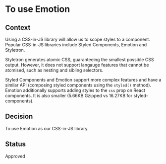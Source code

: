 # To use Emotion

## Context

Using a CSS-in-JS library will allow us to scope styles to a component. Popular CSS-in-JS libraries include Styled Components, Emotion and Styletron.

Styletron generates atomic CSS, guaranteeing the smallest possible CSS output. However, it does not support langauge features that cannot be atomised, such as nesting and sibling selectors.

Styled Components and Emotion support more complex features and have a similar API (composing styled components using the `styled()` method). Emotion additionally supports adding styles to the `css` prop on React components. It is also smaller (5.66KB Gzipped vs 16.27KB for styled-components).

## Decision

To use Emotion as our CSS-in-JS library.

## Status

Approved
